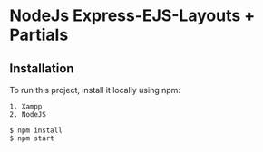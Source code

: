 # NodeJs Express-EJS-Layouts + Partials

## Installation
To run this project, install it locally using npm:



```
1. Xampp
2. NodeJS

$ npm install
$ npm start
```

